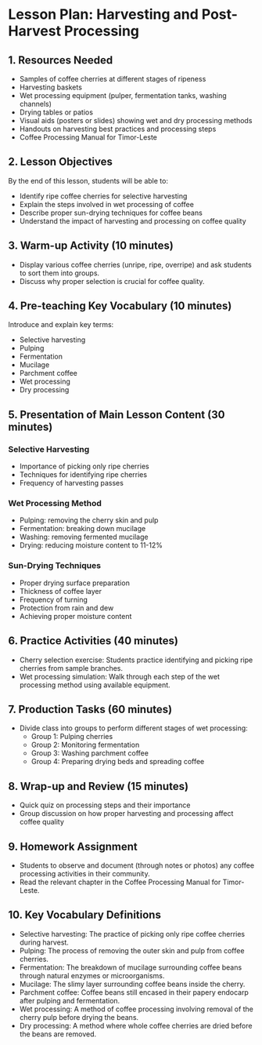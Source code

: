 # Lesson Plan: Harvesting and Post-Harvest Processing

## 1. Resources Needed

- Samples of coffee cherries at different stages of ripeness
- Harvesting baskets
- Wet processing equipment (pulper, fermentation tanks, washing channels)
- Drying tables or patios
- Visual aids (posters or slides) showing wet and dry processing methods
- Handouts on harvesting best practices and processing steps
- Coffee Processing Manual for Timor-Leste

## 2. Lesson Objectives

By the end of this lesson, students will be able to:
- Identify ripe coffee cherries for selective harvesting
- Explain the steps involved in wet processing of coffee
- Describe proper sun-drying techniques for coffee beans
- Understand the impact of harvesting and processing on coffee quality

## 3. Warm-up Activity (10 minutes)

- Display various coffee cherries (unripe, ripe, overripe) and ask students to sort them into groups.
- Discuss why proper selection is crucial for coffee quality.

## 4. Pre-teaching Key Vocabulary (10 minutes)

Introduce and explain key terms:
- Selective harvesting
- Pulping
- Fermentation
- Mucilage
- Parchment coffee
- Wet processing
- Dry processing

## 5. Presentation of Main Lesson Content (30 minutes)

### Selective Harvesting
- Importance of picking only ripe cherries
- Techniques for identifying ripe cherries
- Frequency of harvesting passes

### Wet Processing Method
- Pulping: removing the cherry skin and pulp
- Fermentation: breaking down mucilage
- Washing: removing fermented mucilage
- Drying: reducing moisture content to 11-12%

### Sun-Drying Techniques
- Proper drying surface preparation
- Thickness of coffee layer
- Frequency of turning
- Protection from rain and dew
- Achieving proper moisture content

## 6. Practice Activities (40 minutes)

- Cherry selection exercise: Students practice identifying and picking ripe cherries from sample branches.
- Wet processing simulation: Walk through each step of the wet processing method using available equipment.

## 7. Production Tasks (60 minutes)

- Divide class into groups to perform different stages of wet processing:
  * Group 1: Pulping cherries
  * Group 2: Monitoring fermentation
  * Group 3: Washing parchment coffee
  * Group 4: Preparing drying beds and spreading coffee

## 8. Wrap-up and Review (15 minutes)

- Quick quiz on processing steps and their importance
- Group discussion on how proper harvesting and processing affect coffee quality

## 9. Homework Assignment

- Students to observe and document (through notes or photos) any coffee processing activities in their community.
- Read the relevant chapter in the Coffee Processing Manual for Timor-Leste.

## 10. Key Vocabulary Definitions

- Selective harvesting: The practice of picking only ripe coffee cherries during harvest.
- Pulping: The process of removing the outer skin and pulp from coffee cherries.
- Fermentation: The breakdown of mucilage surrounding coffee beans through natural enzymes or microorganisms.
- Mucilage: The slimy layer surrounding coffee beans inside the cherry.
- Parchment coffee: Coffee beans still encased in their papery endocarp after pulping and fermentation.
- Wet processing: A method of coffee processing involving removal of the cherry pulp before drying the beans.
- Dry processing: A method where whole coffee cherries are dried before the beans are removed.